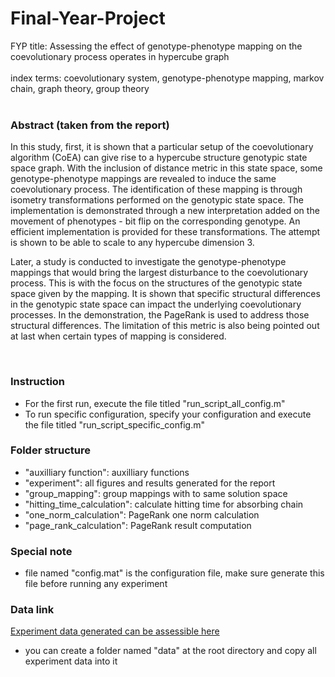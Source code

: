 # Final-Year-Project

FYP title: Assessing the effect of genotype-phenotype mapping on the coevolutionary process operates in hypercube graph
<br />
<br />
index terms: coevolutionary system, genotype-phenotype mapping, markov chain, graph theory, group theory
<br />
<br />

### Abstract (taken from the report)

In this study, first, it is shown that a particular setup of the coevolutionary algorithm (CoEA) can give rise to a hypercube structure genotypic state space graph. With the inclusion of distance metric in this state space, some genotype-phenotype mappings are revealed to induce the same coevolutionary process. The identification of these mapping is through isometry transformations performed on the genotypic state space. The implementation is demonstrated through a new interpretation added on the movement of phenotypes - bit flip on the corresponding genotype. An efficient implementation is provided for these transformations. The attempt is shown to be able to scale to any hypercube dimension 3.

Later, a study is conducted to investigate the genotype-phenotype mappings that would bring the largest disturbance to the coevolutionary process. This is with the focus on the structures of the genotypic state space given by the mapping. It is shown that specific structural differences in the genotypic state space can impact the underlying coevolutionary processes. In the demonstration, the PageRank is used to address those structural differences. The limitation of this metric is also being pointed out at last when certain types of mapping is considered.

<br />

### Instruction

- For the first run, execute the file titled "run_script_all_config.m"
- To run specific configuration, specify your configuration and execute the file titled "run_script_specific_config.m"

### Folder structure

- "auxilliary function": auxilliary functions
- "experiment": all figures and results generated for the report
- "group_mapping": group mappings with to same solution space
- "hitting_time_calculation": calculate hitting time for absorbing chain
- "one_norm_calculation": PageRank one norm calculation
- "page_rank_calculation": PageRank result computation

### Special note

- file named "config.mat" is the configuration file, make sure generate this file before running any experiment

### Data link

[Experiment data generated can be assessible here](https://numcmy-my.sharepoint.com/:f:/g/personal/hcyjc3_nottingham_edu_my/EnQiPpToVB9MvPRtcN2AK3gB86g8abLByJBNAMj5EodoKw?e=XKprJD)
- you can create a folder named "data" at the root directory and copy all experiment data into it
